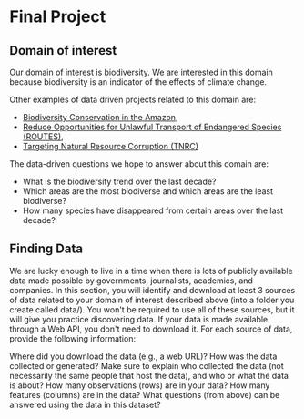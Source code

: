 # Final Project

## Domain of interest

Our domain of interest is biodiversity. We are interested in this domain because biodiversity is an indicator of the effects of climate change. 

Other examples of data driven projects related to this domain are:
- [Biodiversity Conservation in the Amazon](https://biodiversitylinks.org/projects/mission-projects/biodiversity-conservation-program-in-the-amazon),
- [Reduce Opportunities for Unlawful Transport of Endangered Species (ROUTES)](https://biodiversitylinks.org/projects/current-global-projects/routes),
- [Targeting Natural Resource Corruption (TNRC)](https://biodiversitylinks.org/projects/current-global-projects/routes)

The data-driven questions we hope to answer about this domain are:
- What is the biodiversity trend over the last decade?
- Which areas are the most biodiverse and which areas are the least biodiverse?
- How many species have disappeared from certain areas over the last decade?

## Finding Data
We are lucky enough to live in a time when there is lots of publicly available data made possible by governments, journalists, academics, and companies. In this section, you will identify and download at least 3 sources of data related to your domain of interest described above (into a folder you create called data/). You won't be required to use all of these sources, but it will give you practice discovering data. If your data is made available through a Web API, you don't need to download it. For each source of data, provide the following information:


Where did you download the data (e.g., a web URL)?
How was the data collected or generated? Make sure to explain who collected the data (not necessarily the same people that host the data), and who or what the data is about?
How many observations (rows) are in your data?
How many features (columns) are in the data?
What questions (from above) can be answered using the data in this dataset?
